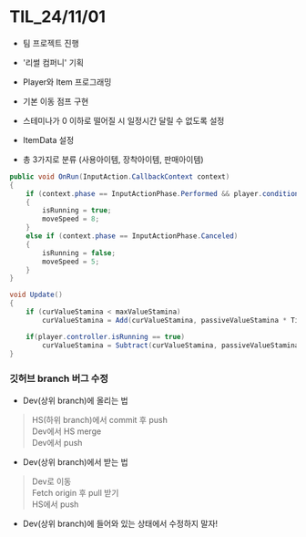 # TIL_24/11/01

- 팀 프로젝트 진행
- '리썰 컴퍼니' 기획
- Player와 Item 프로그래밍

- 기본 이동 점프 구현
- 스테미나가 0 이하로 떨어질 시 일정시간 달릴 수 없도록 설정
- ItemData 설정
- 총 3가지로 분류 (사용아이템, 장착아이템, 판매아이템)


```c#
public void OnRun(InputAction.CallbackContext context)
{
    if (context.phase == InputActionPhase.Performed && player.condition.is_Tired == false)
    {
        isRunning = true;
        moveSpeed = 8;
    }
    else if (context.phase == InputActionPhase.Canceled)
    {
        isRunning = false;
        moveSpeed = 5;
    }
}

void Update()
{
    if (curValueStamina < maxValueStamina)
        curValueStamina = Add(curValueStamina, passiveValueStamina * Time.deltaTime);

    if(player.controller.isRunning == true)
        curValueStamina = Subtract(curValueStamina, passiveValueStamina * 5 * Time.deltaTime);
}
```

### 깃허브 branch 버그 수정

- Dev(상위 branch)에 올리는 법
> HS(하위 branch)에서 commit 후 push <br>
> Dev에서 HS merge <br>
> Dev에서 push <br>

- Dev(상위 branch)에서 받는 법
> Dev로 이동 <br>
> Fetch origin 후 pull 받기 <br>
> HS에서 push

- Dev(상위 branch)에 들어와 있는 상태에서 수정하지 말자!
